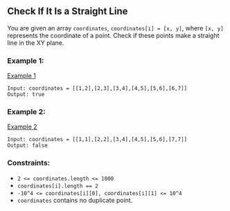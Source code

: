 ## Check If It Is a Straight Line

You are given an array `coordinates`, `coordinates[i] = [x, y]`, where `[x, y]` represents the coordinate of a point. Check if these points make a straight line in the XY plane.

### Example 1:

[Example 1](https://assets.leetcode.com/uploads/2019/10/15/untitled-diagram-2.jpg)

```
Input: coordinates = [[1,2],[2,3],[3,4],[4,5],[5,6],[6,7]]
Output: true
```

### Example 2:

[Example 2](https://assets.leetcode.com/uploads/2019/10/09/untitled-diagram-1.jpg)

```
Input: coordinates = [[1,1],[2,2],[3,4],[4,5],[5,6],[7,7]]
Output: false
```

### Constraints:

- `2 <= coordinates.length <= 1000`
- `coordinates[i].length == 2`
- `-10^4 <= coordinates[i][0], coordinates[i][1] <= 10^4`
- `coordinates` contains no duplicate point.